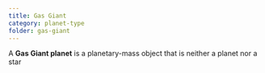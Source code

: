 ```yaml
---
title: Gas Giant
category: planet-type
folder: gas-giant
---
```


A **Gas Giant planet** is a planetary-mass object that is neither a planet nor a star